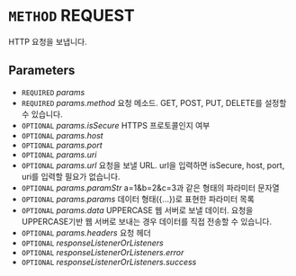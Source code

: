 # `METHOD` REQUEST
HTTP 요청을 보냅니다.

## Parameters
* `REQUIRED` *params*
* `REQUIRED` *params.method* 요청 메소드. GET, POST, PUT, DELETE를 설정할 수 있습니다.
* `OPTIONAL` *params.isSecure* HTTPS 프로토콜인지 여부
* `OPTIONAL` *params.host*
* `OPTIONAL` *params.port*
* `OPTIONAL` *params.uri*
* `OPTIONAL` *params.url* 요청을 보낼 URL. url을 입력하면 isSecure, host, port, uri를 입력할 필요가 없습니다.
* `OPTIONAL` *params.paramStr* a=1&b=2&c=3과 같은 형태의 파라미터 문자열
* `OPTIONAL` *params.params* 데이터 형태({...})로 표현한 파라미터 목록
* `OPTIONAL` *params.data* UPPERCASE 웹 서버로 보낼 데이터. 요청을 UPPERCASE기반 웹 서버로 보내는 경우 데이터를 직접 전송할 수 있습니다.
* `OPTIONAL` *params.headers* 요청 헤더
* `OPTIONAL` *responseListenerOrListeners*
* `OPTIONAL` *responseListenerOrListeners.error*
* `OPTIONAL` *responseListenerOrListeners.success*
